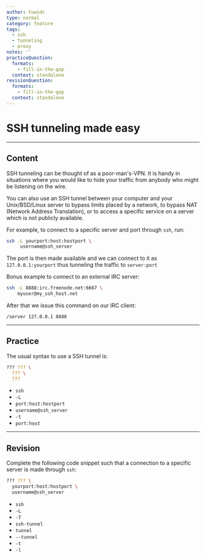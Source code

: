 ```yaml
---
author: tuwidc
type: normal
category: feature
tags:
  - ssh
  - tunneling
  - proxy
notes: ''
practiceQuestion:
  formats:
    - fill-in-the-gap
  context: standalone
revisionQuestion:
  formats:
    - fill-in-the-gap
  context: standalone
---
```


# SSH tunneling made easy


---

## Content

SSH tunneling can be thought of as a poor-man's-VPN. It is handy in situations where you would like to hide your traffic from anybody who might be listening on the wire.

You can also use an SSH tunnel between your computer and your Unix/BSD/Linux server to bypass limits placed by a network, to bypass NAT (Network Address Translation), or to access a specific service on a server which is not publicly available.

For example, to connect to a specific server and port through `ssh`, run:

```bash
ssh -L yourport:host:hostport \
     username@ssh_server
```

The port is then made available and we can connect to it as `127.0.0.1:yourport` thus tunneling the traffic to `server:port`

Bonus example to connect to an external IRC server:

```bash
ssh -L 8888:irc.freenode.net:6667 \
    myuser@my_ssh_host.net
```

After that we issue this command on our IRC client:

```plain-text
/server 127.0.0.1 8888
```


---

## Practice

The usual syntax to use a SSH tunnel is:

```bash
??? ??? \
  ??? \
  ???
```

- `ssh`
- `-L`
- `port:host:hostport`
- `username@ssh_server`
- `-t`
- `port:host`


---

## Revision

Complete the following code snippet such that a connection to a specific server is made through `ssh`:

```bash
??? ??? \
  yourport:host:hostport \
  username@ssh_server
```

- `ssh`
- `-L`
- `-T`
- `ssh-tunnel`
- `tunnel`
- `--tunnel`
- `-t`
- `-l`
